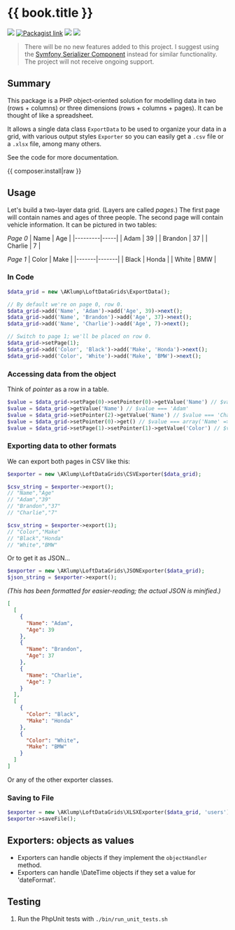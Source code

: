<!--
id: readme
tags: ''
-->

# {{ book.title }}

![](https://badgen.net/static/status/deprecated/red) [![Packagist link](https://badgen.net/packagist/name/aklump/loft_data_grids)](https://packagist.org/packages/aklump/loft_data_grids) ![](https://badgen.net/packagist/php/aklump/loft_data_grids) ![](https://badgen.net/github/license/aklump/dom-testing-selectors)

> There will be no new features added to this project. I suggest using the [Symfony Serializer Component](https://symfony.com/doc/current/components/serializer.html) instead for similar functionality. The project will not receive ongoing support.

## Summary

This package is a PHP object-oriented solution for modelling data in two (rows + columns) or three dimensions (rows + columns + pages). It can be thought of like a spreadsheet.

It allows a single data class `ExportData` to be used to organize your data in a grid, with various output styles `Exporter` so you can easily get a `.csv` file or a `.xlsx` file, among many others.

See the code for more documentation.

{{ composer.install|raw }}

## Usage

Let's build a two-layer data grid. (Layers are called _pages_.) The first page will contain names and ages of three people. The second page will contain vehicle information. It can be pictured in two tables:

*Page 0*
| Name | Age |
|---------|-----|
| Adam | 39 |
| Brandon | 37 |
| Charlie | 7 |

*Page 1*
| Color | Make |
|-------|-------|
| Black | Honda |
| White | BMW |

### In Code

```php
$data_grid = new \AKlump\LoftDataGrids\ExportData();

// By default we're on page 0, row 0.
$data_grid->add('Name', 'Adam')->add('Age', 39)->next();
$data_grid->add('Name', 'Brandon')->add('Age', 37)->next();
$data_grid->add('Name', 'Charlie')->add('Age', 7)->next();

// Switch to page 1; we'll be placed on row 0.
$data_grid->setPage(1);
$data_grid->add('Color', 'Black')->add('Make', 'Honda')->next();
$data_grid->add('Color', 'White')->add('Make', 'BMW')->next();
```

### Accessing data from the object

Think of _pointer_ as a row in a table.

```php
$value = $data_grid->setPage(0)->setPointer(0)->getValue('Name') // $value === 'Adam'
$value = $data_grid->getValue('Name') // $value === 'Adam'
$value = $data_grid->setPointer(2)->getValue('Name') // $value === 'Charlie'
$value = $data_grid->setPointer(0)->get() // $value === array('Name' => 'Adam', 'Age' => 39)
$value = $data_grid->setPage(1)->setPointer(1)->getValue('Color') // $value === 'White'
```

### Exporting data to other formats

We can export both pages in CSV like this:

```php
$exporter = new \AKlump\LoftDataGrids\CSVExporter($data_grid);

$csv_string = $exporter->export();
// "Name","Age"
// "Adam","39"
// "Brandon","37"
// "Charlie","7"

$csv_string = $exporter->export(1);
// "Color","Make"
// "Black","Honda"
// "White","BMW"
```

Or to get it as JSON...

```php
$exporter = new \AKlump\LoftDataGrids\JSONExporter($data_grid);
$json_string = $exporter->export();
```

_(This has been formatted for easier-reading; the actual JSON is minified.)_

```json
[
  [
    {
      "Name": "Adam",
      "Age": 39
    },
    {
      "Name": "Brandon",
      "Age": 37
    },
    {
      "Name": "Charlie",
      "Age": 7
    }
  ],
  [
    {
      "Color": "Black",
      "Make": "Honda"
    },
    {
      "Color": "White",
      "Make": "BMW"
    }
  ]
]
```

Or any of the other exporter classes.

### Saving to File

```php
$exporter = new \AKlump\LoftDataGrids\XLSXExporter($data_grid, 'users');
$exporter->saveFile();
```

## Exporters: objects as values

* Exporters can handle objects if they implement the `objectHandler` method.
* Exporters can handle \DateTime objects if they set a value for 'dateFormat'.

## Testing

1. Run the PhpUnit tests with `./bin/run_unit_tests.sh`
